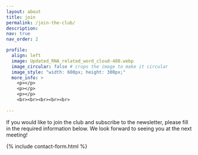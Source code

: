 ```yaml
---
layout: about
title: join
permalink: /join-the-club/
description: 
nav: true
nav_order: 2

profile:
  align: left
  image: Updated_RNA_related_word_cloud-480.webp
  image_circular: false # crops the image to make it circular
  image_style: "width: 600px; height: 300px;"
  more_info: >
    <p></p>
    <p></p>
    <p></p>
    <br><br><br><br><br>
    
---
```



If you would like to join the club and subscribe to the newsletter, please fill in the required information below. We look forward to seeing you at the next meeting!

{% include contact-form.html %}



